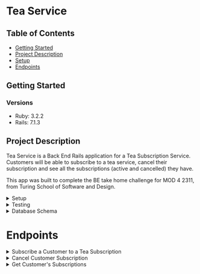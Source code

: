 # Tea Service

## Table of Contents
- [Getting Started](#getting-started)
- [Project Description](#project-description)
- [Setup](#setup)
- [Endpoints](#endpoints)

## Getting Started
### Versions
- Ruby: 3.2.2
- Rails: 7.1.3

## Project Description

Tea Service is a Back End Rails application for a Tea Subscription Service. Customers will be able to subscribe to a tea service, cancel their subscription and see all the subscriptions (active and cancelled) they have.

This app was built to complete the BE take home challenge for MOD 4 2311, from Turing School of Software and Design.

<details>
  <summary>Setup</summary>
  1. Fork and/or Clone this Repo from GitHub.
  2. In your terminal use `$ git clone <ssh or https path>`.
  3. Change into the cloned directory using `$ cd example`.
  4. Install the gem packages using `$ bundle install`.
  5. Database Migrations can be set up by running: 
  ``` bash 
  $ rails rake db:{drop,create,migrate,seed}
  ```
</details>

<details>
  <summary>Testing</summary>

  Test using the terminal utilizing RSpec:

  ```bash
  $ bundle exec rspec spec/<follow directory path to test specific files>
  ```

  or test the whole suite with `$ bundle exec rspec`
</details>

<details>
  <summary>Database Schema</summary>
  <img src="./app/assets/images/schema.png"
     alt="Database Schema"
     style="float: left; margin-right: 10px;" /><br>
</details>

# Endpoints
<details>
<summary>Subscribe a Customer to a Tea Subscription</summary>
Request:

```http
POST /api/v0/customers
Content-Type: application/json
Accept: application/json
```

Body:

```json
{
  "customer_identity": {
    "customer_id":2,
    "subscription_id":8
  }
}
(where 2 and 8 are valid customer and subscription IDs)
```

Response: `status: 200`
Response: `message: Subscription successfully added to Customer`
</details>

<details>
<summary>Cancel Customer Subscription</summary>
Request:

```http
DELETE /api/v0/customers/:customer_id/subscriptions/:id
Content-Type: application/json
Accept: application/json
```

Body:

```json
{
  "customer_identity": {
    "customer_id":2,
    "subscription_id":8
  }
}
(where 2 and 8 are valid customer and subscription IDs)
```

Response: `status: 204`
</details>

<details>
<summary>Get Customer's Subscriptions</summary>
Request:

```http
GET /api/v0/customers/:customer_id/subscriptions
Content-Type: application/json
Accept: application/json
```

Response: `status: 200`

```json
{
  "data": [
    {
      "id": "210",
      "type": "subscriptions",
      "attributes": {
        "title": "atlas",
        "price": 12.2,
        "frequency": "bi-weekly"
      }
    },
    {
      "id": "211",
      "type": "subscriptions",
      "attributes": {
        "title": "sturni",
        "price": 8.6,
        "frequency": "yearly"
      }
    }, "..."
  ]
}
```
</details>